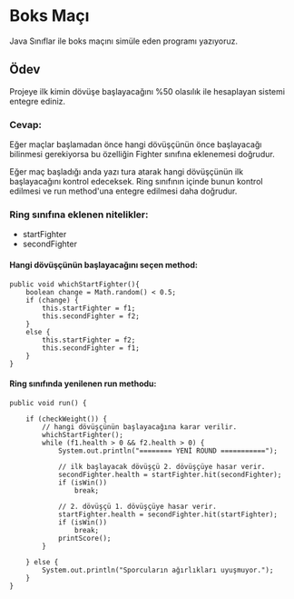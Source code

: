# Boks Maçı

Java Sınıflar ile boks maçını simüle eden programı yazıyoruz.

## Ödev
Projeye ilk kimin dövüşe başlayacağını %50 olasılık ile hesaplayan sistemi entegre ediniz.

### Cevap:

Eğer maçlar başlamadan önce hangi dövüşçünün önce başlayacağı bilinmesi gerekiyorsa bu özelliğin Fighter sınıfına eklenemesi doğrudur. 

Eğer maç başladığı anda yazı tura atarak hangi dövüşçünün ilk başlayacağını kontrol edeceksek. Ring sınıfının içinde bunun kontrol edilmesi ve run method'una entegre edilmesi daha doğrudur.

### Ring sınıfına eklenen nitelikler:
- startFighter
- secondFighter

#### Hangi dövüşçünün başlayacağını seçen method:
    public void whichStartFighter(){
        boolean change = Math.random() < 0.5;
        if (change) {
            this.startFighter = f1;
            this.secondFighter = f2;
        }
        else {
            this.startFighter = f2;
            this.secondFighter = f1;
        }
    }

#### Ring sınıfında yenilenen run methodu:
    public void run() {

        if (checkWeight()) {
            // hangi dövüşçünün başlayacağına karar verilir.
            whichStartFighter(); 
            while (f1.health > 0 && f2.health > 0) {
                System.out.println("======== YENİ ROUND ===========");

                // ilk başlayacak dövüşçü 2. dövüşçüye hasar verir.
                secondFighter.health = startFighter.hit(secondFighter); 
                if (isWin())
                    break;

                // 2. dövüşçü 1. dövüşçüye hasar verir.
                startFighter.health = secondFighter.hit(startFighter); 
                if (isWin())
                    break;
                printScore();
            }

        } else {
            System.out.println("Sporcuların ağırlıkları uyuşmuyor.");
        }
    }